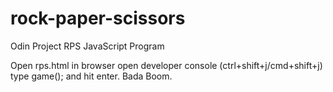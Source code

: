 # rock-paper-scissors
Odin Project RPS JavaScript Program

Open rps.html in browser
open developer console (ctrl+shift+j/cmd+shift+j)
type game(); and hit enter.
Bada Boom.
